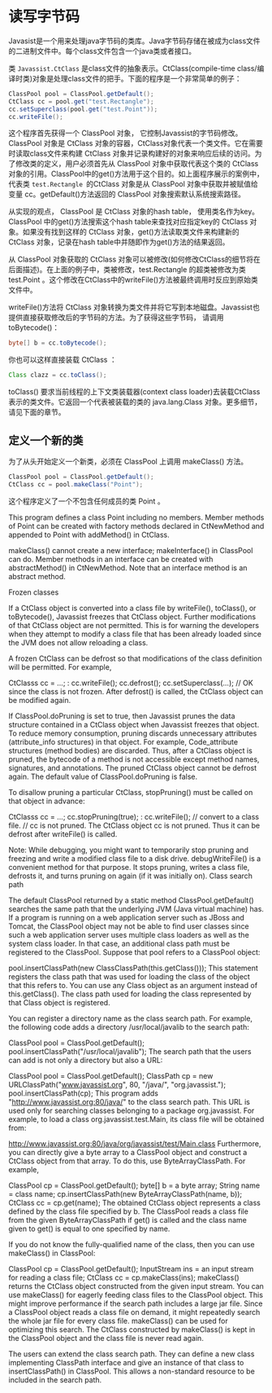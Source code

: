 读写字节码
========

Javasist是一个用来处理java字节码的类库。Java字节码存储在被成为class文件的二进制文件中。每个class文件包含一个java类或者接口。

类 `Javassist.CtClass` 是class文件的抽象表示。CtClass(compile-time class/编译时类)对象是处理class文件的把手。下面的程序是一个非常简单的例子：

```java
ClassPool pool = ClassPool.getDefault();
CtClass cc = pool.get("test.Rectangle");
cc.setSuperclass(pool.get("test.Point"));
cc.writeFile();
```

这个程序首先获得一个 ClassPool 对象， 它控制Javassist的字节码修改。ClassPool 对象是 CtClass 对象的容器，CtClass对象代表一个类文件。它在需要时读取class文件来构建 CtClass 对象并记录构建好的对象来响应后续的访问。为了修改类的定义，用户必须首先从 ClassPool 对象中获取代表这个类的 CtClass 对象的引用。ClassPool中的get()方法用于这个目的。如上面程序展示的案例中， 代表类 `test.Rectangle `的CtClass 对象是从 ClassPool 对象中获取并被赋值给变量 cc。getDefault()方法返回的 ClassPool 对象搜索默认系统搜索路径。

从实现的观点， ClassPool 是 CtClass 对象的hash table， 使用类名作为key。ClassPool 中的get()方法搜索这个hash table来查找对应指定key的 CtClass 对象。如果没有找到这样的 CtClass 对象，get()方法读取类文件来构建新的 CtClass 对象，记录在hash table中并随即作为get()方法的结果返回。

从 ClassPool 对象获取的 CtClass 对象可以被修改(如何修改CtClass的细节将在后面描述)。在上面的例子中，类被修改，test.Rectangle 的超类被修改为类 test.Point 。这个修改在CtClass中的writeFile()方法被最终调用时反应到原始类文件中。

writeFile()方法将 CtClass 对象转换为类文件并将它写到本地磁盘。Javassist也提供直接获取修改后的字节码的方法。为了获得这些字节码， 请调用toBytecode()：

```java
byte[] b = cc.toBytecode();
```

你也可以这样直接装载 CtClass ：

```java
Class clazz = cc.toClass();
```

toClass() 要求当前线程的上下文类装载器(context class loader)去装载CtClass表示的类文件。它返回一个代表被装载的类的 java.lang.Class 对象。更多细节，请见下面的章节。

## 定义一个新的类

为了从头开始定义一个新类，必须在 ClassPool 上调用 makeClass() 方法。

```java
ClassPool pool = ClassPool.getDefault();
CtClass cc = pool.makeClass("Point");
```

这个程序定义了一个不包含任何成员的类 Point 。

This program defines a class Point including no members. Member methods of Point can be created with factory methods declared in CtNewMethod and appended to Point with addMethod() in CtClass.

makeClass() cannot create a new interface; makeInterface() in ClassPool can do. Member methods in an interface can be created with abstractMethod() in CtNewMethod. Note that an interface method is an abstract method.

Frozen classes

If a CtClass object is converted into a class file by writeFile(), toClass(), or toBytecode(), Javassist freezes that CtClass object. Further modifications of that CtClass object are not permitted. This is for warning the developers when they attempt to modify a class file that has been already loaded since the JVM does not allow reloading a class.

A frozen CtClass can be defrost so that modifications of the class definition will be permitted. For example,

CtClasss cc = ...;
    :
cc.writeFile();
cc.defrost();
cc.setSuperclass(...);    // OK since the class is not frozen.
After defrost() is called, the CtClass object can be modified again.

If ClassPool.doPruning is set to true, then Javassist prunes the data structure contained in a CtClass object when Javassist freezes that object. To reduce memory consumption, pruning discards unnecessary attributes (attribute_info structures) in that object. For example, Code_attribute structures (method bodies) are discarded. Thus, after a CtClass object is pruned, the bytecode of a method is not accessible except method names, signatures, and annotations. The pruned CtClass object cannot be defrost again. The default value of ClassPool.doPruning is false.

To disallow pruning a particular CtClass, stopPruning() must be called on that object in advance:

CtClasss cc = ...;
cc.stopPruning(true);
    :
cc.writeFile();                             // convert to a class file.
// cc is not pruned.
The CtClass object cc is not pruned. Thus it can be defrost after writeFile() is called.

Note: While debugging, you might want to temporarily stop pruning and freezing and write a modified class file to a disk drive. debugWriteFile() is a convenient method for that purpose. It stops pruning, writes a class file, defrosts it, and turns pruning on again (if it was initially on).
Class search path

The default ClassPool returned by a static method ClassPool.getDefault() searches the same path that the underlying JVM (Java virtual machine) has. If a program is running on a web application server such as JBoss and Tomcat, the ClassPool object may not be able to find user classes since such a web application server uses multiple class loaders as well as the system class loader. In that case, an additional class path must be registered to the ClassPool. Suppose that pool refers to a ClassPool object:

pool.insertClassPath(new ClassClassPath(this.getClass()));
This statement registers the class path that was used for loading the class of the object that this refers to. You can use any Class object as an argument instead of this.getClass(). The class path used for loading the class represented by that Class object is registered.

You can register a directory name as the class search path. For example, the following code adds a directory /usr/local/javalib to the search path:

ClassPool pool = ClassPool.getDefault();
pool.insertClassPath("/usr/local/javalib");
The search path that the users can add is not only a directory but also a URL:

ClassPool pool = ClassPool.getDefault();
ClassPath cp = new URLClassPath("www.javassist.org", 80, "/java/", "org.javassist.");
pool.insertClassPath(cp);
This program adds "http://www.javassist.org:80/java/" to the class search path. This URL is used only for searching classes belonging to a package org.javassist. For example, to load a class org.javassist.test.Main, its class file will be obtained from:

http://www.javassist.org:80/java/org/javassist/test/Main.class
Furthermore, you can directly give a byte array to a ClassPool object and construct a CtClass object from that array. To do this, use ByteArrayClassPath. For example,

ClassPool cp = ClassPool.getDefault();
byte[] b = a byte array;
String name = class name;
cp.insertClassPath(new ByteArrayClassPath(name, b));
CtClass cc = cp.get(name);
The obtained CtClass object represents a class defined by the class file specified by b. The ClassPool reads a class file from the given ByteArrayClassPath if get() is called and the class name given to get() is equal to one specified by name.

If you do not know the fully-qualified name of the class, then you can use makeClass() in ClassPool:

ClassPool cp = ClassPool.getDefault();
InputStream ins = an input stream for reading a class file;
CtClass cc = cp.makeClass(ins);
makeClass() returns the CtClass object constructed from the given input stream. You can use makeClass() for eagerly feeding class files to the ClassPool object. This might improve performance if the search path includes a large jar file. Since a ClassPool object reads a class file on demand, it might repeatedly search the whole jar file for every class file. makeClass() can be used for optimizing this search. The CtClass constructed by makeClass() is kept in the ClassPool object and the class file is never read again.

The users can extend the class search path. They can define a new class implementing ClassPath interface and give an instance of that class to insertClassPath() in ClassPool. This allows a non-standard resource to be included in the search path.



